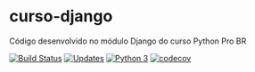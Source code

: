 # curso-django
Código desenvolvido no módulo Django do curso Python Pro BR

[![Build Status](https://travis-ci.org/thiagohubes/curso-django.svg?branch=master)](https://travis-ci.org/thiagohubes/curso-django)
[![Updates](https://pyup.io/repos/github/thiagohubes/curso-django/shield.svg)](https://pyup.io/repos/github/thiagohubes/curso-django/)
[![Python 3](https://pyup.io/repos/github/thiagohubes/curso-django/python-3-shield.svg)](https://pyup.io/repos/github/thiagohubes/curso-django/)
[![codecov](https://codecov.io/gh/thiagohubes/curso-django/branch/master/graph/badge.svg)](https://codecov.io/gh/thiagohubes/curso-django)


